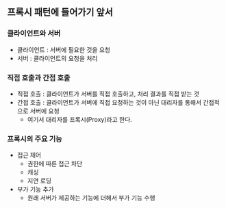 ## 프록시 패턴에 들어가기 앞서

### 클라이언트와 서버
- 클라이언트 : 서버에 필요한 것을 요청
- 서버 : 클라이언트의 요청을 처리

### 직접 호출과 간접 호출
- 직접 호출 : 클라이언트가 서버를 직접 호출하고, 처리 결과를 직접 받는 것
- 간접 호출 : 클라이언트가 서버에 직접 요청하는 것이 아닌 대리자를 통해서 간접적으로 서버에 요청
  - 여기서 대리자를 프록시(Proxy)라고 한다.

### 프록시의 주요 기능
- 접근 제어
  - 권한에 따른 접근 차단
  - 캐싱
  - 지연 로딩
- 부가 기능 추가
  - 원래 서버가 제공하는 기능에 더해서 부가 기능 수행
